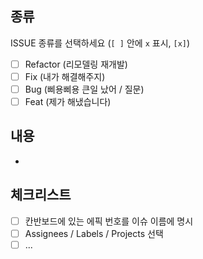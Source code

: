 ## 종류

ISSUE 종류를 선택하세요 (`[ ]` 안에 `x` 표시, `[x]`)

- [ ] Refactor (리모델링 재개발)
- [ ] Fix (내가 해결해주지)
- [ ] Bug (삐용삐용 큰일 났어 / 질문)
- [ ] Feat (제가 해냈습니다)

## 내용

-

## 체크리스트

- [ ] 칸반보드에 있는 에픽 번호를 이슈 이름에 명시
- [ ] Assignees / Labels / Projects 선택
- [ ] ...
